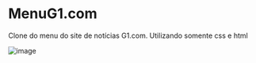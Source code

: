 # MenuG1.com
Clone do menu do site de notícias G1.com. Utilizando somente css e html

![image](https://user-images.githubusercontent.com/71908350/222932677-e37864fd-a1e0-486b-b759-df42c7f3cefe.png)
